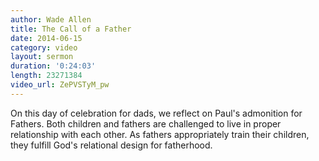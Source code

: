 ```yaml
---
author: Wade Allen
title: The Call of a Father
date: 2014-06-15
category: video
layout: sermon
duration: '0:24:03'
length: 23271384
video_url: ZePVSTyM_pw
---
```


On this day of celebration for dads, we reflect on Paul's admonition for Fathers. Both children and fathers are challenged to live in proper relationship with each other. As fathers appropriately train their children, they fulfill God's relational design for fatherhood.
